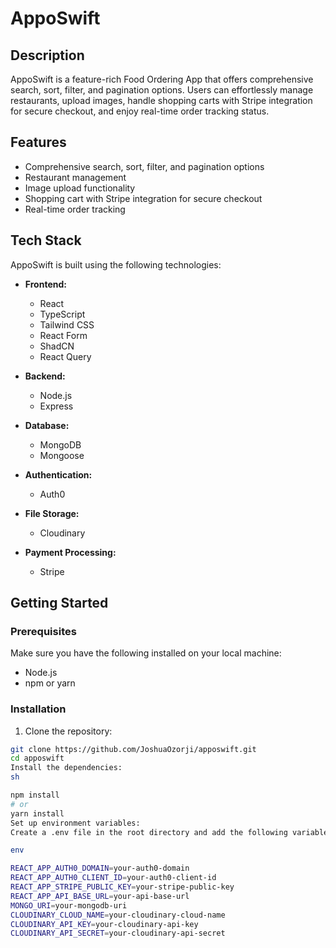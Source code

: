# AppoSwift

## Description

AppoSwift is a feature-rich Food Ordering App that offers comprehensive search, sort, filter, and pagination options. Users can effortlessly manage restaurants, upload images, handle shopping carts with Stripe integration for secure checkout, and enjoy real-time order tracking status.

## Features

- Comprehensive search, sort, filter, and pagination options
- Restaurant management
- Image upload functionality
- Shopping cart with Stripe integration for secure checkout
- Real-time order tracking

## Tech Stack

AppoSwift is built using the following technologies:

- **Frontend:**

  - React
  - TypeScript
  - Tailwind CSS
  - React Form
  - ShadCN
  - React Query

- **Backend:**

  - Node.js
  - Express

- **Database:**

  - MongoDB
  - Mongoose

- **Authentication:**

  - Auth0

- **File Storage:**

  - Cloudinary

- **Payment Processing:**
  - Stripe

## Getting Started

### Prerequisites

Make sure you have the following installed on your local machine:

- Node.js
- npm or yarn

### Installation

1. Clone the repository:

```sh
git clone https://github.com/JoshuaOzorji/apposwift.git
cd apposwift
Install the dependencies:
sh

npm install
# or
yarn install
Set up environment variables:
Create a .env file in the root directory and add the following variables:

env

REACT_APP_AUTH0_DOMAIN=your-auth0-domain
REACT_APP_AUTH0_CLIENT_ID=your-auth0-client-id
REACT_APP_STRIPE_PUBLIC_KEY=your-stripe-public-key
REACT_APP_API_BASE_URL=your-api-base-url
MONGO_URI=your-mongodb-uri
CLOUDINARY_CLOUD_NAME=your-cloudinary-cloud-name
CLOUDINARY_API_KEY=your-cloudinary-api-key
CLOUDINARY_API_SECRET=your-cloudinary-api-secret




```
